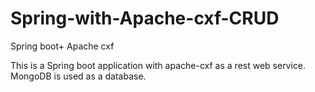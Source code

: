 # Spring-with-Apache-cxf-CRUD
Spring boot+ Apache cxf 

This is a Spring boot application with apache-cxf as a rest web service.
MongoDB is used as a database.
